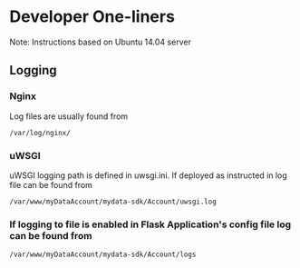 # Developer One-liners
Note: Instructions based on Ubuntu 14.04 server


## Logging

### Nginx
Log files are usually found from

    /var/log/nginx/

### uWSGI
uWSGI logging path is defined in uwsgi.ini.
If deployed as instructed in log file can be found from

    /var/www/myDataAccount/mydata-sdk/Account/uwsgi.log


### If logging to file is enabled in Flask Application's config file log can be found from

    /var/www/myDataAccount/mydata-sdk/Account/logs

